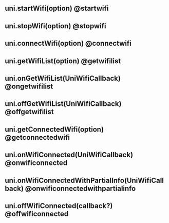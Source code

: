 ## uni.startWifi(option) @startwifi

<!-- UTSAPIJSON.startWifi.description -->

<!-- UTSAPIJSON.startWifi.compatibility -->

<!-- UTSAPIJSON.startWifi.param -->

<!-- UTSAPIJSON.startWifi.returnValue -->

<!-- UTSAPIJSON.startWifi.tutorial -->

## uni.stopWifi(option) @stopwifi

<!-- UTSAPIJSON.stopWifi.description -->

<!-- UTSAPIJSON.stopWifi.compatibility -->

<!-- UTSAPIJSON.stopWifi.param -->

<!-- UTSAPIJSON.stopWifi.returnValue -->

<!-- UTSAPIJSON.stopWifi.tutorial -->

## uni.connectWifi(option) @connectwifi

<!-- UTSAPIJSON.connectWifi.description -->

<!-- UTSAPIJSON.connectWifi.compatibility -->

<!-- UTSAPIJSON.connectWifi.param -->

<!-- UTSAPIJSON.connectWifi.returnValue -->

<!-- UTSAPIJSON.connectWifi.tutorial -->

## uni.getWifiList(option) @getwifilist

<!-- UTSAPIJSON.getWifiList.description -->

<!-- UTSAPIJSON.getWifiList.compatibility -->

<!-- UTSAPIJSON.getWifiList.param -->

<!-- UTSAPIJSON.getWifiList.returnValue -->

<!-- UTSAPIJSON.getWifiList.tutorial -->

## uni.onGetWifiList(UniWifiCallback) @ongetwifilist

<!-- UTSAPIJSON.onGetWifiList.description -->

<!-- UTSAPIJSON.onGetWifiList.compatibility -->

<!-- UTSAPIJSON.onGetWifiList.param -->

<!-- UTSAPIJSON.onGetWifiList.returnValue -->

<!-- UTSAPIJSON.onGetWifiList.tutorial -->

## uni.offGetWifiList(UniWifiCallback) @offgetwifilist

<!-- UTSAPIJSON.offGetWifiList.description -->

<!-- UTSAPIJSON.offGetWifiList.compatibility -->

<!-- UTSAPIJSON.offGetWifiList.param -->

<!-- UTSAPIJSON.offGetWifiList.returnValue -->

<!-- UTSAPIJSON.offGetWifiList.tutorial -->

## uni.getConnectedWifi(option) @getconnectedwifi

<!-- UTSAPIJSON.getConnectedWifi.description -->

<!-- UTSAPIJSON.getConnectedWifi.compatibility -->

<!-- UTSAPIJSON.getConnectedWifi.param -->

<!-- UTSAPIJSON.getConnectedWifi.returnValue -->

<!-- UTSAPIJSON.getConnectedWifi.tutorial -->

## uni.onWifiConnected(UniWifiCallback) @onwificonnected

<!-- UTSAPIJSON.onWifiConnected.description -->

<!-- UTSAPIJSON.onWifiConnected.compatibility -->

<!-- UTSAPIJSON.onWifiConnected.param -->

<!-- UTSAPIJSON.onWifiConnected.returnValue -->

<!-- UTSAPIJSON.onWifiConnected.tutorial -->

## uni.onWifiConnectedWithPartialInfo(UniWifiCallback) @onwificonnectedwithpartialinfo

<!-- UTSAPIJSON.onWifiConnectedWithPartialInfo.description -->

<!-- UTSAPIJSON.onWifiConnectedWithPartialInfo.compatibility -->

<!-- UTSAPIJSON.onWifiConnectedWithPartialInfo.param -->

<!-- UTSAPIJSON.onWifiConnectedWithPartialInfo.returnValue -->

<!-- UTSAPIJSON.onWifiConnectedWithPartialInfo.tutorial -->

## uni.offWifiConnected(callback?) @offwificonnected

<!-- UTSAPIJSON.offWifiConnected.description -->

<!-- UTSAPIJSON.offWifiConnected.compatibility -->

<!-- UTSAPIJSON.offWifiConnected.param -->

<!-- UTSAPIJSON.offWifiConnected.returnValue -->

<!-- UTSAPIJSON.offWifiConnected.tutorial -->

<!-- UTSAPIJSON.general_type.name -->

<!-- UTSAPIJSON.general_type.param -->

